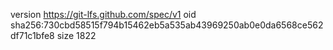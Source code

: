 version https://git-lfs.github.com/spec/v1
oid sha256:730cbd58515f794b15462eb5a535ab43969250ab0e0da6568ce562df71c1bfe8
size 1822
